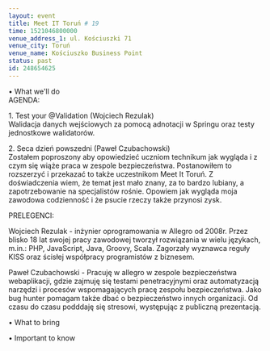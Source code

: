 ```yaml
---
layout: event
title: Meet IT Toruń # 19
time: 1521046800000
venue_address_1: ul. Kościuszki 71
venue_city: Toruń
venue_name: Kościuszko Business Point
status: past
id: 248654625
---
```


<p>• What we'll do
  <br/>AGENDA:</p>
<p>1. Test your @Validation (Wojciech Rezulak)
  <br/>Walidacja danych wejściowych za pomocą adnotacji w Springu oraz testy jednostkowe walidatorów.</p>
<p>2. Seca dzień powszedni (Paweł Czubachowski)
  <br/>Zostałem poproszony aby opowiedzieć uczniom technikum jak wygląda i z czym się wiąże praca w zespole bezpieczeństwa. Postanowiłem to rozszerzyć i przekazać to także uczestnikom Meet It Toruń. Z doświadczenia wiem, że temat jest mało znany, za to bardzo
  lubiany, a zapotrzebowanie na specjalistów rośnie. Opowiem jak wygląda moja zawodowa codzienność i że psucie rzeczy także przynosi zysk.</p>
<p>PRELEGENCI:</p>
<p>Wojciech Rezulak - inżynier oprogramowania w Allegro od 2008r. Przez blisko 18 lat swojej pracy zawodowej tworzył rozwiązania w wielu językach, m.in.: PHP, JavaScript, Java, Groovy, Scala. Zagorzały wyznawca reguły KISS oraz ścisłej współpracy programistów
  z biznesem.</p>
<p>Paweł Czubachowski - Pracuję w allegro w zespole bezpieczeństwa webaplikacji, gdzie zajmuję się testami penetracyjnymi oraz automatyzacją narzędzi i procesów wspomagających pracę zespołu bezpieczeństwa. Jako bug hunter pomagam także dbać o bezpieczeństwo
  innych organizacji. Od czasu do czasu podddaję się stresowi, występując z publiczną prezentacją.</p>
<p>• What to bring</p>
<p>• Important to know</p>
